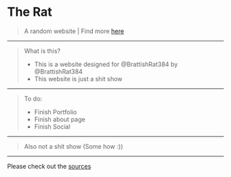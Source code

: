 #    The Rat

> A random website | Find more <a href="https://brattishrat384.xyz/" target="_blank">here</a>
---
> What is this?
> - This is a website designed for @BrattishRat384 by @BrattishRat384
> - This website is just a shit show
---
> To do:
> - Finish Portfolio
> - Finish about page
> - Finish Social
---
> Also not a shit show (Some how :))
---
Please check out the <a href="https://brattishrat384.xyz/misc/sources.txt" target="_blank">sources</a>
